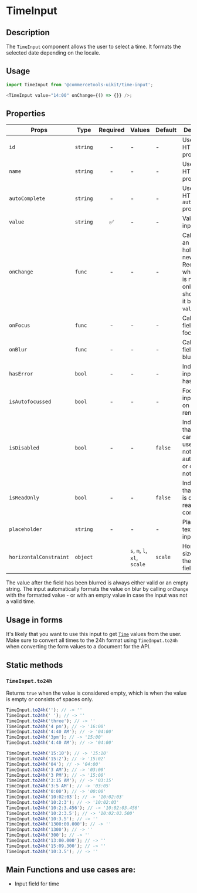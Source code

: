 # TimeInput

## Description

The `TimeInput` component allows the user to select a time.
It formats the selected date depending on the locale.

## Usage

```js
import TimeInput from '@commercetools-uikit/time-input';

<TimeInput value="14:00" onChange={() => {}} />;
```

## Properties

| Props                  | Type     | Required | Values                       | Default | Description                                                                                                              |
| ---------------------- | -------- | :------: | ---------------------------- | ------- | ------------------------------------------------------------------------------------------------------------------------ |
| `id`                   | `string` |    -     | -                            | -       | Used as HTML `id` property                                                                                               |
| `name`                 | `string` |    -     | -                            | -       | Used as HTML `name` property                                                                                             |
| `autoComplete`         | `string` |    -     | -                            | -       | Used as HTML `autocomplete` property                                                                                     |
| `value`                | `string` |    ✅    | -                            | -       | Value of the input                                                                                                       |
| `onChange`             | `func`   |    -     | -                            | -       | Called with an event holding the new value. Required when input is not read only. Parent should pass it back as `value`- |
| `onFocus`              | `func`   |    -     | -                            | -       | Called when field is focused                                                                                             |
| `onBlur`               | `func`   |    -     | -                            | -       | Called when field is blurred                                                                                             |
| `hasError`             | `bool`   |    -     | -                            | -       | Indicates the input field has an error                                                                                   |
| `isAutofocussed`       | `bool`   |    -     | -                            | -       | Focus the input field on initial render                                                                                  |
| `isDisabled`           | `bool`   |    -     | -                            | `false` | Indicates that the field cannot be used (e.g not authorised, or changes not saved)                                       |
| `isReadOnly`           | `bool`   |    -     | -                            | `false` | Indicates that the field is displaying read-only content                                                                 |
| `placeholder`          | `string` |    -     | -                            | -       | Placeholder text for the input                                                                                           |
| `horizontalConstraint` | `object` |          | `s`, `m`, `l`, `xl`, `scale` | `scale` | Horizontal size limit of the input fields.                                                                               |

The value after the field has been blurred is always either valid or an empty string. The input automatically formats the value on blur by calling `onChange` with the formatted value - or with an empty value in case the input was not a valid time.

## Usage in forms

It's likely that you want to use this input to get [`Time`](https://docs.commercetools.com/http-api-types#time) values from the user. Make sure to convert all times to the 24h format using `TimeInput.to24h` when converting the form values to a document for the API.

## Static methods

### `TimeInput.to24h`

Returns `true` when the value is considered empty, which is when the value is empty or consists of spaces only.

```js
TimeInput.to24h(''); // -> ''
TimeInput.to24h(' '); // -> ''
TimeInput.to24h('three'); // -> ''
TimeInput.to24h('4 pm'); // -> '16:00'
TimeInput.to24h('4:40 AM'); // -> '04:00'
TimeInput.to24h('3pm'); // -> '15:00'
TimeInput.to24h('4:40 AM'); // -> '04:00'

TimeInput.to24h('15:10'); // -> '15:10'
TimeInput.to24h('15:2'); // -> '15:02'
TimeInput.to24h('04'); // -> '04:00'
TimeInput.to24h('3 AM'); // -> '03:00'
TimeInput.to24h('3 PM'); // -> '15:00'
TimeInput.to24h('3:15 AM'); // -> '03:15'
TimeInput.to24h('3:5 AM'); // -> '03:05'
TimeInput.to24h('0:00'); // -> '00:00'
TimeInput.to24h('10:02:03'); // -> '10:02:03'
TimeInput.to24h('10:2:3'); // -> '10:02:03'
TimeInput.to24h('10:2:3.456'); // -> '10:02:03.456'
TimeInput.to24h('10:2:3.5'); // -> '10:02:03.500'
TimeInput.to24h('10:3.5'); // -> ''
TimeInput.to24h('1300:00.000'); // -> ''
TimeInput.to24h('1300'); // -> ''
TimeInput.to24h('300'); // -> ''
TimeInput.to24h('13:00.000'); // -> ''
TimeInput.to24h('15:09.300'); // -> ''
TimeInput.to24h('10:3.5'); // -> ''
```

## Main Functions and use cases are:

- Input field for time
